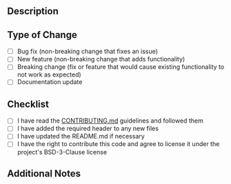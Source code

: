 <!-- Use this format for title: Added (Component): (Name), Bug Fix (Name): (Desc), Updated (Name): (Desc), Documentation: (Description)-->
## Description
<!-- Provide a brief description of the changes in this pull request -->


## Type of Change
<!-- Mark the relevant option with an "X" -->
- [ ] Bug fix (non-breaking change that fixes an issue)
- [ ] New feature (non-breaking change that adds functionality)
- [ ] Breaking change (fix or feature that would cause existing functionality to not work as expected)
- [ ] Documentation update

## Checklist
<!-- Mark completed items with an "X" -->
- [ ] I have read the [CONTRIBUTING.md](../CONTRIBUTING.md) guidelines and followed them
- [ ] I have added the required header to any new files
- [ ] I have updated the README.md if necessary
- [ ] I have the right to contribute this code and agree to license it under the project's BSD-3-Clause license

## Additional Notes
<!-- Any additional information, concerns, or notes for reviewers -->
